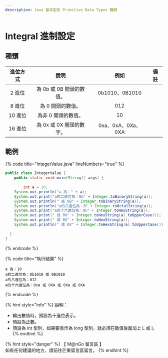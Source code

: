```yaml
---
description: Java 基本型別 Primitive Data Types 種類
---
```


# Integral 進制設定

## 種類

|  進位方式 |        說明        |        例如       |  備註 |
| :---: | :--------------: | :-------------: | :-: |
|  2 進位 | 為 0b 或 0B 開頭的數值。 |  0b1010、0B1010  |     |
|  8 進位 |    為 0 開頭的數值。    |       012       |     |
| 10 進位 |    為非 0 開頭的數值。   |        10       |     |
| 16 進位 | 為 0x 或 0X 開頭的數字。 | 0xa、0xA、0Xa、0XA |     |

## 範例

{% code title="IntegerValue.java" lineNumbers="true" %}
```java
public class IntegerValue {
    public static void main(String[] args) {
		    
        int a = 10;
	System.out.println("a 為：" + a);
	System.out.print("a的二進位為：0b" + Integer.toBinaryString(a));
	System.out.println(" 或 0B" + Integer.toBinaryString(a));
	System.out.println("a的八進位為：0" + Integer.toOctalString(a));
	System.out.print("a的十六進位為：0x" + Integer.toHexString(a));
	System.out.print(" 或 0X" + Integer.toHexString(a).toUpperCase());
	System.out.print(" 或 0X" + Integer.toHexString(a));
	System.out.println(" 或 0X" + Integer.toHexString(a).toUpperCase());
	
  }
}
```
{% endcode %}

{% code title="執行結果" %}
```
a 為：10
a的二進位為：0b1010 或 0B1010
a的八進位為：012
a的十六進位為：0xa 或 0XA 或 0Xa 或 0XA
```
{% endcode %}

{% hint style="info" %}
說明：

* 輸出數值時，預設為十進位表示。
* 預設為正數。
* 預設為 int 型別，如果要表示為 long 型別，就必須在數值後面加上 L 或 l。
{% endhint %}

{% hint style="danger" %}
【 M@nGo 留言區 】\
如有任何建議的地方，請前往芒果留言區留言。
{% endhint %}
